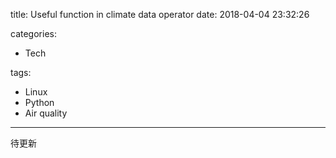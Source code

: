 title: Useful function in climate data operator
date: 2018-04-04 23:32:26

categories:

- Tech

tags: 

- Linux
- Python
- Air quality

---

待更新

